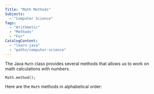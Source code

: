 ```yaml
---
Title: "Math Methods"
Subjects:
  - "Computer Science"
Tags: 
  - "Arithmetic"
  - "Methods"
  - "For"
CatalogContent:
  - "learn-java"
  - "paths/computer-science"
---
```


The Java `Math` class provides several methods that allows us to work on math calculations with numbers.

```
Math.method();
```

Here are the `Math` methods in alphabetical order:
